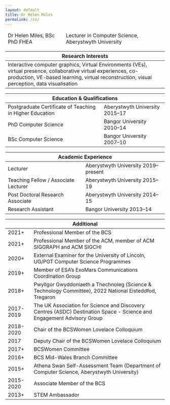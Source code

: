 ```yaml
---
layout: default
title: Dr Helen Miles
permalink: /cv/
---
```


<div class="container">        
  
  <div class="table-responsive w-100">          
  <table class="table">
    <thead>
      <tr>
        <td>Dr Helen Miles, BSc PhD FHEA</td>
        <td>Lecturer in Computer Science, Aberystwyth University</td>
      </tr>
    </thead>
  </table>
  </div>
  
  <div class="table-responsive w-100">          
  <table class="table table-condensed">
    <thead>
      <tr>
        <th>Research Interests</th>
      </tr>
    </thead>
    <tbody>
      <tr>
        <td>Interactive computer graphics, Virtual Environments (VEs), virtual presence, collaborative virtual experiences, co-production, VE-based learning, virtual reconstruction, visual perception, data visualisation</td>
      </tr>
    </tbody>
  </table>
  </div>
  
  <div class="table-responsive w-100">          
  <table class="table">
    <thead>
      <tr>
        <th colspan="2"><span class="glyphicon glyphicon-education"></span> Education & Qualifications</th>
      </tr>
    </thead>
    <tbody>
      <tr>
        <td>Postgraduate Certificate of Teaching in Higher Education</td>
        <td>Aberystwyth University 2015–17</td>
      </tr>
      <tr>
        <td>PhD Computer Science</td>
        <td>Bangor University 2010–14</td>
      </tr>
      <tr>
        <td>BSc Computer Science</td>
        <td>Bangor University 2007–10</td>
      </tr>
    </tbody>
  </table>
  </div>
  
  <div class="table-responsive w-100">          
  <table class="table">
    <thead>
      <tr>
        <th colspan="2"><span class="glyphicon glyphicon-home"></span> Academic Experience</th>
      </tr>
    </thead>
    <tbody>
      <tr>
        <td>Lecturer</td>
        <td>Aberystwyth University 2019–present</td>
      </tr>
      <tr>
        <td>Teaching Fellow / Associate Lecturer</td>
        <td>Aberystwyth University 2015–19</td>
      </tr>
      <tr>
        <td>Post Doctoral Research Associate</td>
        <td>Aberystwyth University 2014–15</td>
      </tr>
      <tr>
        <td>Research Assistant</td>
        <td>Bangor University 2013–14</td>
      </tr>
    </tbody>
  </table>
  </div>
  
  <div class="table-responsive w-100">          
  <table class="table">
    <thead>
      <tr>
        <th colspan="2"><span class="glyphicon glyphicon-home"></span> Additional</th>
      </tr>
    </thead>
    <tbody>
      <tr>
        <td>2021+</td>
        <td>Professional Member of the BCS</td>
      </tr>
      <tr>
        <td>2021+</td>
        <td>Professional Member of the ACM, member of ACM SIGGRAPH and ACM SIGCHI</td>
      </tr>
      <tr>
        <td>2020+</td>
        <td>External Examiner for the University of Lincoln, UG/PGT Computer Science Programmes</td>
      </tr>
      <tr>
        <td>2019+</td>
        <td>Member of ESA’s ExoMars Communications Coordination Group</td>
      </tr>
      <tr>
        <td>2018+</td>
        <td>Pwyllgor Gwyddoniaeth a Thechnoleg (Science & Technology Committee), 2022 National Eisteddfod, Tregaron</td>
      </tr>
      <tr>
        <td>2017-2019</td>
        <td>The UK Association for Science and Discovery Centres (ASDC) Destination Space - Science and Engagement Advisory Group</td>
      </tr>
      <tr>
        <td>2018-2020</td>
        <td>Chair of the BCSWomen Lovelace Colloquium</td>
      </tr>
      <tr>
        <td>2017</td>
        <td>Deputy Chair of the BCSWomen Lovelace Colloquium</td>
      </tr>
      <tr>
        <td>2017+</td>
        <td>BCSWomen Committee</td>
      </tr>
      <tr>
        <td>2016+</td>
        <td>BCS Mid-Wales Branch Committee</td>
      </tr>
      <tr>
        <td>2015+</td>
        <td>Athena Swan Self-Assessment Team (Department of Computer Science, Aberystwyth University)</td>
      </tr>
      <tr>
        <td>2015-2020</td>
        <td>Associate Member of the BCS</td>
      </tr>
      <tr>
        <td>2013+</td>
        <td>STEM Ambassador</td>
      </tr>
    </tbody>
  </table>
  </div>
  
</div>
